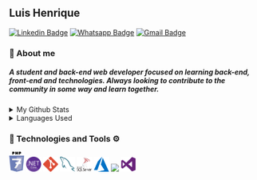 ## Luis Henrique

[![Linkedin Badge](https://img.shields.io/badge/-LinkedIn-blue?style=flat-square&logo=Linkedin&logoColor=white&link=https://www.linkedin.com/in/luis-nunes-408902209/)](https://www.linkedin.com/in/luis-nunes-408902209/)
[![Whatsapp Badge](https://img.shields.io/badge/WhatsApp-25D366?style=flat-square&logo=whatsapp&logoColor=white&link=https://api.whatsapp.com/send?phone=5511989729095)](https://api.whatsapp.com/send?phone=5511989729095)
[![Gmail Badge](https://img.shields.io/badge/-Gmail-D14836?&style=flat-square&logo=Gmail&logoColor=white&link=mailto:luisnunes371@gmail.com)](mailto:luisnunes371@gmail.com)

### :wave: About me

##### A student and back-end web developer focused on learning back-end, front-end and technologies. Always looking to contribute to the community in some way and learn together.

<details>
  <summary>My Github Stats</summary>
  <img src="https://github-readme-stats.vercel.app/api/?username=Luyzhz&count_private=true&theme=tokyonight&showicons=true">
</details>

<details>
  <summary>Languages Used</summary>
  <img src="https://github-readme-stats.vercel.app/api/top-langs/?username=Luyzhz&langs_count=5&theme=tokyonight">
</details>

### 🚀 Technologies and Tools ⚙

<div class="row">
  <img src="https://github.com/Luyzhz/Luyzhz/blob/main/images/php7.png" alt="php 7" width="30" height="40"/>
  <img src="https://github.com/Luyzhz/Luyzhz/blob/main/images/dotnet-core.png" alt="asp net core" width="30" height="30"/>
  <img src="https://github.com/Luyzhz/Luyzhz/blob/main/images/git.svg" alt="git" width="30" height="30"/>
  <img src="https://github.com/Luyzhz/Luyzhz/blob/main/images/mysql.svg" alt="mysql" width="30" height="30"/>
  <img src="https://github.com/Luyzhz/Luyzhz/blob/main/images/sql-server.svg" alt="sql server" width="30" height="30"/>
  <img src="https://github.com/Luyzhz/Luyzhz/blob/main/images/azure.svg" alt="azure" width="30" height="30"/>
  <img src="https://cdn.svgporn.com/logos/visual-studio-code.svg" height="30">
  <img src="https://github.com/devicons/devicon/blob/master/icons/visualstudio/visualstudio-plain.svg" height="30">
</div>

